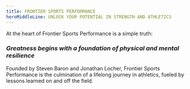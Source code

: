 ```yaml
---
title: FRONTIER SPORTS PERFORMANCE
heroMiddleLine: UNLOCK YOUR POTENTIAL IN STRENGTH AND ATHLETICS
---
```

At the heart of Frontier Sports Performance is a simple truth:

### *Greatness begins with a foundation of physical and mental resilience*

Founded by Steven Baron and Jonathan Locher, Frontier Sports Performance is the culmination of a lifelong journey in athletics, fueled by lessons learned on and off the field.
